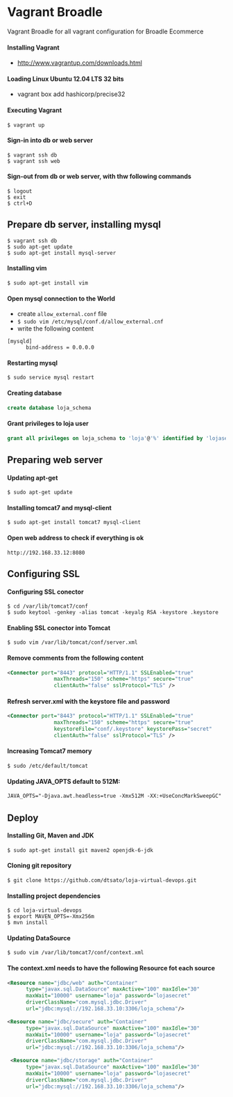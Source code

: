 # Vagrant Broadle
Vagrant Broadle for all vagrant configuration for Broadle Ecommerce


#### Installing Vagrant
* http://www.vagrantup.com/downloads.html

#### Loading Linux Ubuntu 12.04 LTS 32 bits
* vagrant box add hashicorp/precise32

#### Executing Vagrant
``` 
$ vagrant up
```

#### Sign-in into db or web server
``` 
$ vagrant ssh db
$ vagrant ssh web
``` 

#### Sign-out from db or web server, with thw following commands
```
$ logout
$ exit
$ ctrl+D
```

Prepare db server, installing mysql
----------------------------------------
```
$ vagrant ssh db
$ sudo apt-get update
$ sudo apt-get install mysql-server
```

#### Installing vim
```
$ sudo apt-get install vim
```

#### Open mysql connection to the World 
* create `allow_external.conf` file
* `$ sudo vim /etc/mysql/conf.d/allow_external.cnf`
* write the following content

```
[mysqld]
      bind-address = 0.0.0.0
```

#### Restarting mysql
```
$ sudo service mysql restart
```

#### Creating database
```sql
create database loja_schema
```

#### Grant privileges to loja user
```sql
grant all privileges on loja_schema to 'loja'@'%' identified by 'lojasecret';
```

Preparing web server
--------------------

#### Updating apt-get
```
$ sudo apt-get update
```

#### Installing tomcat7 and mysql-client
```
$ sudo apt-get install tomcat7 mysql-client
```

#### Open web address to check if everything is ok
```
http://192.168.33.12:8080
```

Configuring SSL
--------------------

#### Configuring SSL conector
```
$ cd /var/lib/tomcat7/conf
$ sudo keytool -genkey -alias tomcat -keyalg RSA -keystore .keystore
```

#### Enabling SSL conector into Tomcat
```
$ sudo vim /var/lib/tomcat/conf/server.xml
```

#### Remove comments from the following content
```xml
<Connector port="8443" protocol="HTTP/1.1" SSLEnabled="true"
               maxThreads="150" scheme="https" secure="true"
               clientAuth="false" sslProtocol="TLS" />
```

#### Refresh server.xml with the keystore file and password
```xml
<Connector port="8443" protocol="HTTP/1.1" SSLEnabled="true"
               maxThreads="150" scheme="https" secure="true"
               keystoreFile="conf/.keystore" keystorePass="secret"
               clientAuth="false" sslProtocol="TLS" />
```

#### Increasing Tomcat7 memory
```
$ sudo /etc/default/tomcat
```

#### Updating JAVA_OPTS default to 512M:
```xml
JAVA_OPTS="-Djava.awt.headless=true -Xmx512M -XX:+UseConcMarkSweepGC"
```

Deploy
------

#### Installing Git, Maven and JDK
```
$ sudo apt-get install git maven2 openjdk-6-jdk
```

#### Cloning git repository
```
$ git clone https://github.com/dtsato/loja-virtual-devops.git
```

#### Installing project dependencies
```
$ cd loja-virtual-devops
$ export MAVEN_OPTS=-Xmx256m
$ mvn install
```

#### Updating DataSource 
```
$ sudo vim /var/lib/tomcat7/conf/context.xml
```

#### The context.xml needs to have the following Resource fot each source

```xml
<Resource name="jdbc/web" auth="Container"
      type="javax.sql.DataSource" maxActive="100" maxIdle="30"
      maxWait="10000" username="loja" password="lojasecret"
      driverClassName="com.mysql.jdbc.Driver"
      url="jdbc:mysql://192.168.33.10:3306/loja_schema"/>
      
<Resource name="jdbc/secure" auth="Container"
      type="javax.sql.DataSource" maxActive="100" maxIdle="30"
      maxWait="10000" username="loja" password="lojasecret"
      driverClassName="com.mysql.jdbc.Driver"
      url="jdbc:mysql://192.168.33.10:3306/loja_schema"/>
      
 <Resource name="jdbc/storage" auth="Container"
      type="javax.sql.DataSource" maxActive="100" maxIdle="30"
      maxWait="10000" username="loja" password="lojasecret"
      driverClassName="com.mysql.jdbc.Driver"
      url="jdbc:mysql://192.168.33.10:3306/loja_schema"/>      
```
